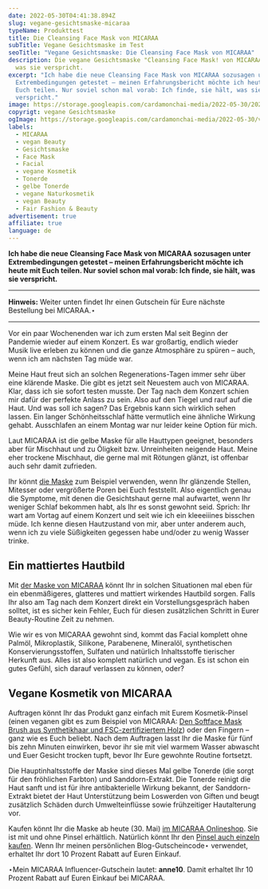 ```yaml
---
date: 2022-05-30T04:41:38.894Z
slug: vegane-gesichtsmaske-micaraa
typeName: Produkttest
title: Die Cleansing Face Mask von MICARAA
subTitle: Vegane Gesichtsmaske im Test
seoTitle: "Vegane Gesichtsmaske: Die Cleansing Face Mask von MICARAA"
description: Die vegane Gesichtsmaske "Cleansing Face Mask! von MICARAA hält,
  was sie verspricht.
excerpt: "Ich habe die neue Cleansing Face Mask von MICARAA sozusagen unter
  Extrembedingungen getestet – meinen Erfahrungsbericht möchte ich heute mit
  Euch teilen. Nur soviel schon mal vorab: Ich finde, sie hält, was sie
  verspricht."
image: https://storage.googleapis.com/cardamonchai-media/2022-05-30/2022-05-27-micaraa-05-jpg-imagine-e8c808_82b9a7_2048_1536/640.webp
copyrigt: vegane Gesichtsmaske
ogImage: https://storage.googleapis.com/cardamonchai-media/2022-05-30/vegane-gesichtsmaske-micaraa-fb-jpg-imagine-e8c808_86ab8a_1200_628/640.webp
labels:
  - MICARAA
  - vegan Beauty
  - Gesichtsmaske
  - Face Mask
  - Facial
  - vegane Kosmetik
  - Tonerde
  - gelbe Tonerde
  - vegane Naturkosmetik
  - vegan Beauty
  - Fair Fashion & Beauty
advertisement: true
affiliate: true
language: de
---
```

**Ich habe die neue Cleansing Face Mask von MICARAA sozusagen unter Extrembedingungen getestet – meinen Erfahrungsbericht möchte ich heute mit Euch teilen. Nur soviel schon mal vorab: Ich finde, sie hält, was sie verspricht.**

---

**Hinweis:** Weiter unten findet Ihr einen Gutschein für Eure nächste Bestellung bei MICARAA.⋆

---

Vor ein paar Wochenenden war ich zum ersten Mal seit Beginn der Pandemie wieder auf einem Konzert. Es war großartig, endlich wieder Musik live erleben zu können und die ganze Atmosphäre zu spüren – auch, wenn ich am nächsten Tag müde war. 

Meine Haut freut sich an solchen Regenerations-Tagen immer sehr über eine klärende Maske. Die gibt es jetzt seit Neuestem auch von MICARAA. Klar, dass ich sie sofort testen musste. Der Tag  nach dem Konzert schien mir dafür der perfekte Anlass zu sein. Also auf den Tiegel und rauf auf die Haut. Und was soll ich sagen? Das Ergebnis kann sich wirklich sehen lassen. Ein langer Schönheitsschlaf hätte vermutlich eine ähnliche Wirkung gehabt. Ausschlafen an einem Montag war nur leider keine Option für mich.

Laut MICARAA ist die gelbe Maske für alle Hauttypen geeignet, besonders aber für Mischhaut und zu Öligkeit bzw. Unreinheiten neigende Haut. Meine eher trockene Mischhaut, die gerne mal mit Rötungen glänzt, ist offenbar auch sehr damit zufrieden.

Ihr könnt [die Maske](https://tidd.ly/38Su2n0) zum Beispiel verwenden, wenn Ihr glänzende Stellen, Mitesser oder vergrößerte Poren bei Euch feststellt. Also eigentlich genau die Symptome, mit denen die Gesichtshaut gerne mal aufwartet, wenn Ihr weniger Schlaf bekommen habt, als Ihr es sonst gewohnt seid. Sprich: Ihr wart am Vortag auf einem Konzert und seit wie ich ein kleeeiiines bisschen müde. Ich kenne diesen Hautzustand von mir, aber unter anderem auch, wenn ich zu viele Süßigkeiten gegessen habe und/oder zu wenig Wasser trinke.

## Ein mattiertes Hautbild

Mit [der Maske von MICARAA](https://tidd.ly/38Su2n0) könnt Ihr in solchen Situationen mal eben für ein ebenmäßigeres, glatteres und mattiert wirkendes Hautbild sorgen. Falls Ihr also am Tag nach dem Konzert direkt ein Vorstellungsgespräch haben solltet, ist es sicher kein Fehler, Euch für diesen zusätzlichen Schritt in Eurer Beauty-Routine Zeit zu nehmen.

Wie wir es von MICARAA gewohnt sind, kommt das Facial komplett ohne Palmöl, Mikroplastik, Silikone, Parabenene, Mineralöl, synthetischen Konservierungsstoffen, Sulfaten und natürlich Inhaltsstoffe tierischer Herkunft aus. Alles ist also komplett natürlich und vegan. Es ist schon ein gutes Gefühl, sich darauf verlassen zu können, oder?

<Gallery name="micaraa-maske-vegan-1" />

## Vegane Kosmetik von MICARAA

Auftragen könnt Ihr das Produkt ganz einfach mit Eurem Kosmetik-Pinsel (einen veganen gibt es zum Beispiel von MICARAA: [Den Softface Mask Brush aus Synthetikhaar und FSC-zertifiziertem Holz](https://tidd.ly/3wZU14Q)) oder den Fingern – ganz wie es Euch beliebt. Nach dem Auftragen lasst Ihr die Maske für fünf bis zehn Minuten einwirken, bevor ihr sie mit viel warmem Wasser abwascht und Euer Gesicht trocken tupft, bevor Ihr Eure gewohnte Routine fortsetzt.

Die Hauptinhaltsstoffe der Maske sind dieses Mal gelbe Tonerde (die sorgt für den fröhlichen Farbton) und Sanddorn-Extrakt. Die Tonerde reinigt die Haut sanft und ist für ihre antibakterielle Wirkung bekannt, der Sanddorn-Extrakt bietet der Haut Unterstützung beim Loswerden von Giften und beugt zusätzlich Schäden durch Umwelteinflüsse sowie frühzeitiger Hautalterung vor.

Kaufen könnt Ihr die Maske ab heute (30. Mai) [im MICARAA Onlineshop](https://tidd.ly/38Su2n0). Sie ist mit und ohne Pinsel erhältlich. Natürlich könnt Ihr den [Pinsel auch einzeln kaufen](https://tidd.ly/3wZU14Q). Wenn Ihr meinen persönlichen Blog-Gutscheincode⋆ verwendet, erhaltet Ihr dort 10 Prozent Rabatt auf Euren Einkauf.

⋆Mein MICARAA Influencer-Gutschein lautet: **anne10**. Damit erhaltet Ihr 10 Prozent Rabatt auf Euren Einkauf bei MICARAA.

<Gallery name="micaraa-maske-vegan-2" />